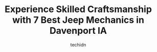 ---
layout: ampstory
image: https://images.unsplash.com/photo-1598543877974-8fc727861c38?ixlib=rb-4.0.3&ixid=MnwxMjA3fDB8MHxwaG90by1wYWdlfHx8fGVufDB8fHx8&auto=format&fit=crop&w=640&h=853&q=80
author: techidn
featured: false
description: When it comes to maintaining and repairing your vehicle in Davenport IA, USA, you deserve nothing but the best. Thats why the 7 best Jeep Mechanic in the area are here to offer their expert
title: Experience Skilled Craftsmanship with 7 Best Jeep Mechanics in Davenport IA
cover:
   title: Experience Skilled Craftsmanship with 7 Best Jeep Mechanics in Davenport IA
   subtitle: Rickpate
   background: https://images.unsplash.com/photo-1598543877974-8fc727861c38?ixlib=rb-4.0.3&ixid=MnwxMjA3fDB8MHxwaG90by1wYWdlfHx8fGVufDB8fHx8&auto=format&fit=crop&w=640&h=853&q=80

pages: 
 - layout: thirds
   top: <h1>#1 Auto Repair Davenport - Dales Service Center</h1>
   bottom: "<p>I had my vehicle repaired at Dales. Chad was who I worked with primarily and Johnny also assisted me. They were the most pleasurable mechanics Ive ever done business wi</p>"
   background: https://www.knot35.com/toplist/wp-content/uploads/2023/06/best-jeep-mechanic-1-in-davenport-ia-1685837428.jpeg
   backgroundblur: true
 - layout: thirds
   top: <h1>#2 Cars Trucks & Vans</h1>
   bottom: "<p>3201 Hickory Grove Rd, Davenport, IA 52806, United States</p>"
   background: https://www.knot35.com/toplist/wp-content/uploads/2023/06/best-jeep-mechanic-2-in-davenport-ia-1685837428.jpeg
   cta:
      link: https://www.knot35.com/toplist/experience-skilled-craftsmanship-with-7-best-jeep-mechanics-in-davenport-ia/
      text: Experience Skilled Craftsmanship with 7 Best Jeep Mechanics in Davenport IA
 - layout: thirds
   top: <h1>#3 Choice Automotive</h1>
   bottom: "<p>5324 N Pine St, Davenport, IA 52806, United States</p>"
   background: https://www.knot35.com/toplist/wp-content/uploads/2023/06/best-jeep-mechanic-3-in-davenport-ia-1685837429.jpeg
   cta:
      link: https://www.knot35.com/toplist/experience-skilled-craftsmanship-with-7-best-jeep-mechanics-in-davenport-ia/
      text: Experience Skilled Craftsmanship with 7 Best Jeep Mechanics in Davenport IA
 - layout: thirds
   top: <h1>#4 My Mobile Mechanic</h1>
   bottom: "<p>2905 N Brady St, Davenport, IA 52803, United States</p>"
   background: https://images.unsplash.com/photo-1515405295579-ba7b45403062?ixlib=rb-4.0.3&ixid=MnwxMjA3fDB8MHxwaG90by1wYWdlfHx8fGVufDB8fHx8&auto=format&fit=crop&w=640&h=853&q=80
   cta:
      link: https://www.knot35.com/toplist/experience-skilled-craftsmanship-with-7-best-jeep-mechanics-in-davenport-ia/
      text: Experience Skilled Craftsmanship with 7 Best Jeep Mechanics in Davenport IA
 - layout: thirds
   top: <h1>#5 My mechanic services</h1>
   bottom: "<p>21085 N Brady St unit C, Davenport, IA 52806, United States</p>"
   background: https://images.unsplash.com/photo-1602536052359-ef94c21c5948?ixlib=rb-4.0.3&ixid=MnwxMjA3fDB8MHxwaG90by1wYWdlfHx8fGVufDB8fHx8&auto=format&fit=crop&w=640&h=853&q=80
   cta:
      link: https://www.knot35.com/toplist/experience-skilled-craftsmanship-with-7-best-jeep-mechanics-in-davenport-ia/
      text: Experience Skilled Craftsmanship with 7 Best Jeep Mechanics in Davenport IA
 - layout: thirds
   top: <h1>#6 QC Auto Service (Car-X Tire & Auto)</h1>
   bottom: "<p>3875 N Harrison St, Davenport, IA 52806, United States</p>"
   background: https://images.unsplash.com/photo-1527067829737-402993088e6b?ixlib=rb-4.0.3&ixid=MnwxMjA3fDB8MHxwaG90by1wYWdlfHx8fGVufDB8fHx8&auto=format&fit=crop&w=640&h=853&q=80
   cta:
      link: https://www.knot35.com/toplist/experience-skilled-craftsmanship-with-7-best-jeep-mechanics-in-davenport-ia/
      text: Experience Skilled Craftsmanship with 7 Best Jeep Mechanics in Davenport IA
 - layout: thirds
   top: <h1>#7 Jacks Brake & Alignment</h1>
   bottom: "<p>2160 W River Dr, Davenport, IA 52802, United States</p>"
   background: https://images.unsplash.com/photo-1618556658017-fd9c732d1360?ixlib=rb-4.0.3&ixid=MnwxMjA3fDB8MHxwaG90by1wYWdlfHx8fGVufDB8fHx8&auto=format&fit=crop&w=640&h=853&q=80
   cta:
      link: https://www.knot35.com/toplist/experience-skilled-craftsmanship-with-7-best-jeep-mechanics-in-davenport-ia/
      text: Experience Skilled Craftsmanship with 7 Best Jeep Mechanics in Davenport IA
 - layout: thirds
   middle: Continue reading...
   background: https://images.unsplash.com/photo-1609083590460-7b8cc0ca65f8?ixlib=rb-4.0.3&ixid=MnwxMjA3fDB8MHxwaG90by1wYWdlfHx8fGVufDB8fHx8&auto=format&fit=crop&w=640&h=853&q=80
   cta:
      link: https://www.knot35.com/toplist/experience-skilled-craftsmanship-with-7-best-jeep-mechanics-in-davenport-ia/
      text: Experience Skilled Craftsmanship with 7 Best Jeep Mechanics in Davenport IA
      
---